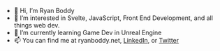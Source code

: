 - 👋 Hi, I’m Ryan Boddy
- 👀 I’m interested in Svelte, JavaScript, Front End Development, and all things web dev.
- 🌱 I’m currently learning Game Dev in Unreal Engine
- 📫 You can find me at ryanboddy.net, [LinkedIn](https://www.linkedin.com/in/ryanboddy/), or [Twitter](https://twitter.com/imryanboddy)

<!---
rboddy/rboddy is a ✨ special ✨ repository because its `README.md` (this file) appears on your GitHub profile.
You can click the Preview link to take a look at your changes.
--->
